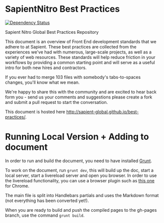 # SapientNitro Best Practices

[![Dependency Status](https://david-dm.org/sapient-global/best-practices.png)](https://david-dm.org/sapientnitrolondon/best-practices/)

Sapient Nitro Global Best Practices Repository

This document is an overview of Front End development standards that we adhere to at Sapient. These best practices are collected from the experiences we've had with numerous, large-scale projects, as well as a variety of web resources. These standards will help reduce friction in your workflows by providing a common starting point and will serve as a useful intro for both new hires and contractors.

If you ever had to merge 103 files with somebody's tabs-to-spaces changes, you'll know what we mean.

We're happy to share this with the community and are excited to hear back form you - send us your comments and suggestions please create a fork and submit a pull request to start the conversation.

This document is hosted here http://sapient-global.github.io/best-practices/.

# Running Local Version + Adding to document

In order to run and build the document, you need to have installed [Grunt](http://www.gruntjs.com).

To work on the document, run `grunt dev`, this will build up the doc, start a local server, start a livereload server and open you browser. In order to use the livereload functionality, you can use a browser plugin such as [this one](https://chrome.google.com/webstore/detail/livereload/jnihajbhpnppcggbcgedagnkighmdlei?hl=en) for Chrome.

The main file is split into Handlebars partials and uses the Markdown format (not everything has been converted yet!).

When you are ready to build and push the compiled pages to the gh-pages branch, use the command `grunt build`.